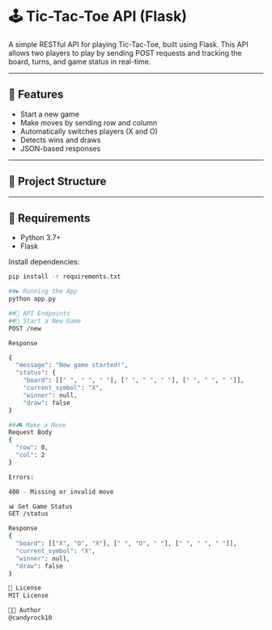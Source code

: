 # 🕹️ Tic-Tac-Toe API (Flask)

A simple RESTful API for playing Tic-Tac-Toe, built using Flask. This API allows two players to play by sending POST requests and tracking the board, turns, and game status in real-time.

---

## 🚀 Features

- Start a new game
- Make moves by sending row and column
- Automatically switches players (X and O)
- Detects wins and draws
- JSON-based responses

---

## 📂 Project Structure


---

## 🔧 Requirements

- Python 3.7+
- Flask

Install dependencies:
```bash
pip install -r requirements.txt

##▶️ Running the App
python app.py

##📡 API Endpoints
##🔁 Start a New Game
POST /new

Response

{
  "message": "New game started!",
  "status": {
    "board": [[" ", " ", " "], [" ", " ", " "], [" ", " ", " "]],
    "current_symbol": "X",
    "winner": null,
    "draw": false
}

##🎮 Make a Move
Request Body
{
  "row": 0,
  "col": 2
}

Errors:

400 - Missing or invalid move

📊 Get Game Status
GET /status

Response
{
  "board": [["X", "O", "X"], [" ", "O", " "], [" ", " ", " "]],
  "current_symbol": "X",
  "winner": null,
  "draw": false
}

📄 License
MIT License

🧑‍💻 Author
@candyrock10


